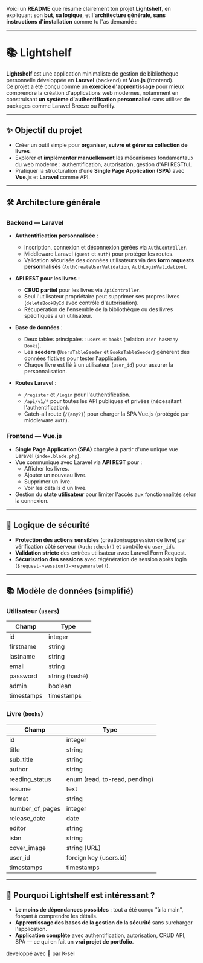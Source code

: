 Voici un **README** que résume clairement ton projet **Lightshelf**, en expliquant son **but**, **sa logique**, et **l'architecture générale**, **sans instructions d'installation** comme tu l'as demandé :

---

# 📚 Lightshelf

**Lightshelf** est une application minimaliste de gestion de bibliothèque personnelle développée en **Laravel** (backend) et **Vue.js** (frontend).  
Ce projet a été conçu comme un **exercice d'apprentissage** pour mieux comprendre la création d'applications web modernes, notamment en construisant **un système d'authentification personnalisé** sans utiliser de packages comme Laravel Breeze ou Fortify.

---

## ✨ Objectif du projet

- Créer un outil simple pour **organiser, suivre et gérer sa collection de livres**.
- Explorer et **implémenter manuellement** les mécanismes fondamentaux du web moderne : authentification, autorisation, gestion d'API RESTful.
- Pratiquer la structuration d'une **Single Page Application (SPA)** avec **Vue.js** et **Laravel** comme API.

---

## 🛠️ Architecture générale

### Backend — Laravel

- **Authentification personnalisée** :
  - Inscription, connexion et déconnexion gérées via `AuthController`.
  - Middleware Laravel (`guest` et `auth`) pour protéger les routes.
  - Validation sécurisée des données utilisateurs via des **form requests personnalisés** (`AuthCreateUserValidation`, `AuthLoginValidation`).

- **API REST pour les livres** :
  - **CRUD partiel** pour les livres via `ApiController`.
  - Seul l'utilisateur propriétaire peut supprimer ses propres livres (`deleteBookById` avec contrôle d'autorisation).
  - Récupération de l'ensemble de la bibliothèque ou des livres spécifiques à un utilisateur.

- **Base de données** :
  - Deux tables principales : `users` et `books` (relation `User hasMany Books`).
  - Les **seeders** (`UsersTableSeeder` et `BooksTableSeeder`) génèrent des données fictives pour tester l'application.
  - Chaque livre est lié à un utilisateur (`user_id`) pour assurer la personnalisation.

- **Routes Laravel** :
  - `/register` et `/login` pour l'authentification.
  - `/api/v1/*` pour toutes les API publiques et privées (nécessitant l'authentification).
  - Catch-all route (`/{any?}`) pour charger la SPA Vue.js (protégée par middleware `auth`).

### Frontend — Vue.js

- **Single Page Application (SPA)** chargée à partir d'une unique vue Laravel (`index.blade.php`).
- Vue communique avec Laravel via **API REST** pour :
  - Afficher les livres.
  - Ajouter un nouveau livre.
  - Supprimer un livre.
  - Voir les détails d'un livre.
- Gestion du **state utilisateur** pour limiter l'accès aux fonctionnalités selon la connexion.

---

## 🔐 Logique de sécurité

- **Protection des actions sensibles** (création/suppression de livre) par vérification côté serveur (`Auth::check()` et contrôle du `user_id`).
- **Validation stricte** des entrées utilisateur avec Laravel Form Request.
- **Sécurisation des sessions** avec régénération de session après login (`$request->session()->regenerate()`).

---

## 📚 Modèle de données (simplifié)

### Utilisateur (`users`)

| Champ        | Type        |
|--------------|-------------|
| id           | integer     |
| firstname    | string      |
| lastname     | string      |
| email        | string      |
| password     | string (hashé) |
| admin        | boolean     |
| timestamps   | timestamps  |

### Livre (`books`)

| Champ           | Type         |
|-----------------|--------------|
| id              | integer      |
| title           | string       |
| sub_title       | string       |
| author          | string       |
| reading_status  | enum (read, to-read, pending) |
| resume          | text         |
| format          | string       |
| number_of_pages | integer      |
| release_date    | date         |
| editor          | string       |
| isbn            | string       |
| cover_image     | string (URL) |
| user_id         | foreign key (users.id) |
| timestamps      | timestamps   |

---

## 🌟 Pourquoi Lightshelf est intéressant ?

- **Le moins de dépendances possibles** : tout a été conçu "à la main", forçant à comprendre les détails.
- **Apprentissage des bases de la gestion de la sécurité** sans surcharger l'application.
- **Application complète** avec authentification, autorisation, CRUD API, SPA — ce qui en fait un **vrai projet de portfolio**.

developpé avec 💙 par K-sel
